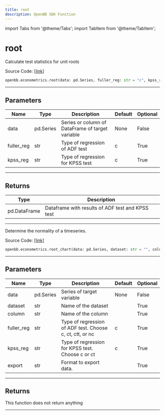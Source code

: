 ```yaml
---
title: root
description: OpenBB SDK Function
---
```


import Tabs from '@theme/Tabs';
import TabItem from '@theme/TabItem';

# root

<Tabs>
<TabItem value="model" label="Model" default>

Calculate test statistics for unit roots

Source Code: [[link](https://github.com/OpenBB-finance/OpenBBTerminal/tree/main/openbb_terminal/econometrics/econometrics_model.py#L168)]

```python
openbb.econometrics.root(data: pd.Series, fuller_reg: str = "c", kpss_reg: str = "c")
```

---

## Parameters

| Name | Type | Description | Default | Optional |
| ---- | ---- | ----------- | ------- | -------- |
| data | pd.Series | Series or column of DataFrame of target variable | None | False |
| fuller_reg | str | Type of regression of ADF test | c | True |
| kpss_reg | str | Type of regression for KPSS test | c | True |


---

## Returns

| Type | Description |
| ---- | ----------- |
| pd.DataFrame | Dataframe with results of ADF test and KPSS test |
---



</TabItem>
<TabItem value="view" label="Chart">

Determine the normality of a timeseries.

Source Code: [[link](https://github.com/OpenBB-finance/OpenBBTerminal/tree/main/openbb_terminal/econometrics/econometrics_view.py#L197)]

```python
openbb.econometrics.root_chart(data: pd.Series, dataset: str = "", column: str = "", fuller_reg: str = "c", kpss_reg: str = "c", export: str = "")
```

---

## Parameters

| Name | Type | Description | Default | Optional |
| ---- | ---- | ----------- | ------- | -------- |
| data | pd.Series | Series of target variable | None | False |
| dataset | str | Name of the dataset |  | True |
| column | str | Name of the column |  | True |
| fuller_reg | str | Type of regression of ADF test. Choose c, ct, ctt, or nc | c | True |
| kpss_reg | str | Type of regression for KPSS test. Choose c or ct | c | True |
| export | str | Format to export data. |  | True |


---

## Returns

This function does not return anything

---



</TabItem>
</Tabs>